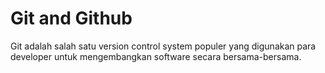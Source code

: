 # Git and Github

Git adalah salah satu version control system populer yang digunakan para developer untuk mengembangkan software secara bersama-bersama.


